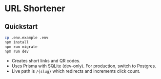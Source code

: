 
# URL Shortener

## Quickstart
```bash
cp .env.example .env
npm install
npm run migrate
npm run dev
```

- Creates short links and QR codes.
- Uses Prisma with SQLite (dev-only). For production, switch to Postgres.
- Live path is `/{slug}` which redirects and increments click count.

